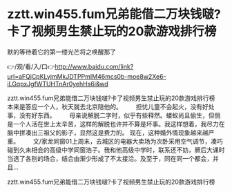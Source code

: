 # zztt.win455.fum兄弟能借二万块钱啵?卡了视频男生禁止玩的20款游戏排行榜
默的等待着它的第一缕光芒将之唤醒那了

👉/观/看/入/口👉http://www.baidu.com/link?url=aFQjCpKLyjmMkJDTPPmIM46mcs0b-moe8w2Xe6-iLGqpxJgfWTUHTnAr0yehHs6i&wd

zztt.win455.fum兄弟能借二万块钱啵?卡了视频男生禁止玩的20款游戏排行榜　　本来是答应一个人，秋天就去北京陪他的。
　　担忧儿童不会起火，没有好处事，没有好东西。
　　母亲说解脱二字时，似乎有些释然。蝼蚁尚且偷生，但倘是一个人活在世上太辛苦，这样的解脱也许并不算是坏事。我这样想着，我尽力在脑中拼凑出三祖父的影子，显然这是费力的。
现在，这种婚外情现象越来越严重。
　　文/家龙同窗01上周末，去城区的电器大卖场为次卧采用空气调节，凑巧碰到久未相会的高级中学同窗浩子。我和他高级中学时，联系还不妨，厥后大课时当选了各别的场合，结合由渐少形成了不太接洽。及至于，同在同一个都会，并且...

zztt.win455.fum兄弟能借二万块钱啵?卡了视频男生禁止玩的20款游戏排行榜
